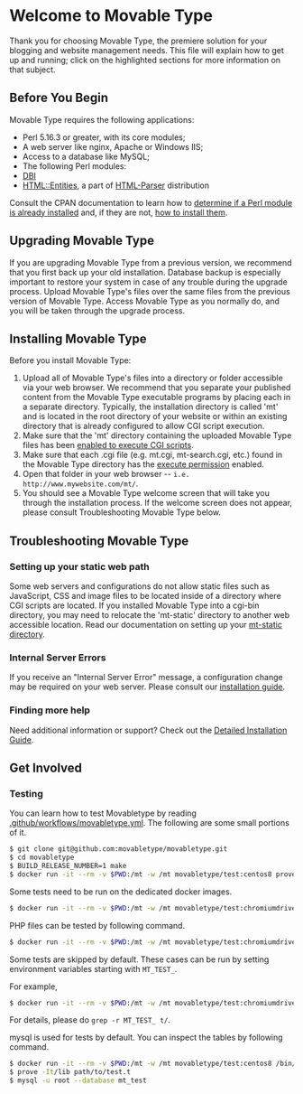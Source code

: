 Welcome to Movable Type
=============

Thank you for choosing Movable Type, the premiere solution for your blogging and website management needs.
This file will explain how to get up and running; click on the highlighted sections for more information on that subject.

Before You Begin
--------

Movable Type requires the following applications:

* Perl 5.16.3 or greater, with its core modules;
* A web server like nginx, Apache or Windows IIS;
* Access to a database like MySQL;
* The following Perl modules:
 * [DBI](https://metacpan.org/pod/DBI)
 * [HTML::Entities](https://metacpan.org/pod/HTML::Entities), a part of [HTML-Parser](https://metacpan.org/dist/HTML-Parser) distribution

Consult the CPAN documentation to learn how to [determine if a Perl module is already installed](https://www.cpan.org/misc/cpan-faq.html#How_installed_modules) and,
if they are not, [how to install them](https://www.cpan.org/misc/cpan-faq.html#How_install_Perl_modules).

Upgrading Movable Type
--------
If you are upgrading Movable Type from a previous version, we recommend that you first back up your old installation.
Database backup is especially important to restore your system in case of any trouble during the upgrade process.
Upload Movable Type's files over the same files from the previous version of Movable Type.
Access Movable Type as you normally do, and you will be taken through the upgrade process.

Installing Movable Type
--------

Before you install Movable Type:

1. Upload all of Movable Type's files into a directory or folder accessible via your web browser. We recommend that you separate your published content from the Movable Type executable programs by placing each in a separate directory. Typically, the installation directory is called 'mt' and is located in the root directory of your website or within an existing directory that is already configured to allow CGI script execution.
2. Make sure that the 'mt' directory containing the uploaded Movable Type files has been <a href="http://httpd.apache.org/docs/2.0/howto/cgi.html#nonscriptalias">enabled to execute CGI scripts</a>.
3. Make sure that each .cgi file (e.g. mt.cgi, mt-search.cgi, etc.) found in the Movable Type directory has the <a href="http://www.elated.com/articles/understanding-permissions/">execute permission</a> enabled.
4. Open that folder in your web browser -- `i.e. http://www.mywebsite.com/mt/`.
5. You should see a Movable Type welcome screen that will take you through the installation process. If the welcome screen does not appear, please consult Troubleshooting Movable Type below.

Troubleshooting Movable Type
--------

### Setting up your static web path

Some web servers and configurations do not allow static files such as JavaScript, CSS and image files to be located inside of a directory where CGI scripts are located. If you installed Movable Type into a cgi-bin directory, you may need to relocate the 'mt-static' directory to another web accessible location. Read our documentation on setting up your [mt-static directory](https://movabletype.org/documentation/installation/file-system.html#static-directory).

### Internal Server Errors

If you receive an "Internal Server Error" message, a configuration change may be required on your web server. Please consult our [installation guide](https://www.movabletype.org/documentation/installation/).

### Finding more help

Need additional information or support? Check out the [Detailed Installation Guide](https://www.movabletype.org/documentation/installation/).

Get Involved
--------

### Testing

You can learn how to test Movabletype by reading 
[.github/workflows/movabletype.yml](https://github.com/movabletype/movabletype/blob/develop/.github/workflows/movabletype.yml).
The following are some small portions of it.

```sh
$ git clone git@github.com:movabletype/movabletype.git
$ cd movabletype
$ BUILD_RELEASE_NUMBER=1 make
$ docker run -it --rm -v $PWD:/mt -w /mt movabletype/test:centos8 prove -It/lib t/app
```

Some tests need to be run on the dedicated docker images.

```sh
$ docker run -it --rm -v $PWD:/mt -w /mt movabletype/test:chromiumdriver prove -It/lib t/selenium
```

PHP files can be tested by following command.

```sh
$ docker run -it --rm -v $PWD:/mt -w /mt movabletype/test:chromiumdriver phpunit
```

Some tests are skipped by default. These cases can be run by setting environment variables starting with `MT_TEST_`.

For example,

```sh
$ docker run -it --rm -v $PWD:/mt -w /mt movabletype/test:chromiumdriver bash -c "MT_TEST_CRAWL=1 prove -It/lib t/selenium/crawl.t"
```

For details, please do `grep -r MT_TEST_ t/`.

mysql is used for tests by default. You can inspect the tables by following command.

```sh
$ docker run -it --rm -v $PWD:/mt -w /mt movabletype/test:centos8 /bin/bash
$ prove -It/lib path/to/test.t
$ mysql -u root --database mt_test
```
